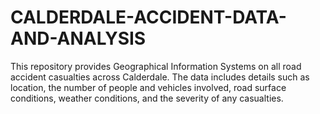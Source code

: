 # CALDERDALE-ACCIDENT-DATA-AND-ANALYSIS
This repository provides Geographical Information Systems on all road accident casualties across Calderdale. The data includes details such as location, the number of people and vehicles involved, road surface conditions, weather conditions, and the severity of any casualties.
